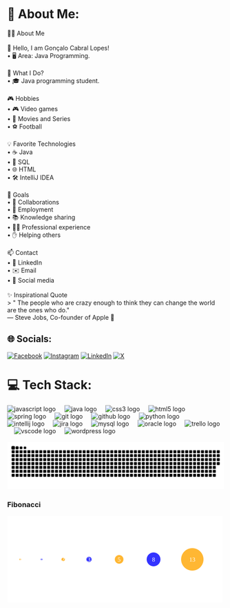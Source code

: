 # 💫 About Me:
🧑‍💻 About Me<br><br>👋 Hello, I am Gonçalo Cabral Lopes!  <br>• 🖥️ Area: Java Programming.<br><br>🚀 What I Do?  <br>• 🎓 Java programming student.<br><br>🎮 Hobbies  <br>• 🎮 Video games  <br>• 🎥 Movies and Series  <br>• ⚽ Football  <br><br>💡 Favorite Technologies  <br>• ☕ Java  <br>• 💾 SQL  <br>• 🌐 HTML  <br>• 🛠️ IntelliJ IDEA  <br><br>🌟 Goals  <br>• 🤝 Collaborations  <br>• 💼 Employment  <br>• 📚 Knowledge sharing  <br>• 🧑‍💻 Professional experience  <br>• ✋ Helping others  <br><br>📫 Contact  <br>• 🔗 LinkedIn  <br>• ✉️ Email  <br>• 📱 Social media  <br><br>✨ Inspirational Quote  <br>> " The people who are crazy enough to think they can change the world are the ones who do."  <br>— Steve Jobs, Co-founder of Apple 🍎


## 🌐 Socials:
[![Facebook](https://img.shields.io/badge/Facebook-%231877F2.svg?logo=Facebook&logoColor=white)](https://facebook.com/https://www.facebook.com/goncalo.lopes.1675/) [![Instagram](https://img.shields.io/badge/Instagram-%23E4405F.svg?logo=Instagram&logoColor=white)](https://instagram.com/https://www.instagram.com/goncalo.c.lopes?igsh=bGt2YzUxYTI2dmk0&utm_source=qr) [![LinkedIn](https://img.shields.io/badge/LinkedIn-%230077B5.svg?logo=linkedin&logoColor=white)](https://linkedin.com/in/https://www.linkedin.com/in/goncalolopesmk?utm_source=share&utm_campaign=share_via&utm_content=profile&utm_medium=ios_app) [![X](https://img.shields.io/badge/X-black.svg?logo=X&logoColor=white)](https://x.com/https://x.com/goncalocabralmk?s=21&t=Q6QHjkHOzce92IoEsUVqXw) 

# 💻 Tech Stack:
<div align="left">
  <img src="https://cdn.jsdelivr.net/gh/devicons/devicon/icons/javascript/javascript-original.svg" height="40" alt="javascript logo"  />
  <img width="12" />
  <img src="https://cdn.jsdelivr.net/gh/devicons/devicon/icons/java/java-original.svg" height="40" alt="java logo"  />
  <img width="12" />
  <img src="https://cdn.jsdelivr.net/gh/devicons/devicon/icons/css3/css3-original.svg" height="40" alt="css3 logo"  />
  <img width="12" />
  <img src="https://cdn.jsdelivr.net/gh/devicons/devicon/icons/html5/html5-original.svg" height="40" alt="html5 logo"  />
  <img width="12" />
  <img src="https://cdn.jsdelivr.net/gh/devicons/devicon/icons/spring/spring-original.svg" height="40" alt="spring logo"  />
  <img width="12" />
  <img src="https://cdn.jsdelivr.net/gh/devicons/devicon/icons/git/git-original.svg" height="40" alt="git logo"  />
  <img width="12" />
  <img src="https://cdn.jsdelivr.net/gh/devicons/devicon/icons/github/github-original.svg" height="40" alt="github logo"  />
  <img width="12" />
  <img src="https://cdn.jsdelivr.net/gh/devicons/devicon/icons/python/python-original.svg" height="40" alt="python logo"  />
  <img width="12" />
  <img src="https://cdn.jsdelivr.net/gh/devicons/devicon/icons/intellij/intellij-original.svg" height="40" alt="intellij logo"  />
  <img width="12" />
  <img src="https://cdn.jsdelivr.net/gh/devicons/devicon/icons/jira/jira-original.svg" height="40" alt="jira logo"  />
  <img width="12" />
  <img src="https://cdn.jsdelivr.net/gh/devicons/devicon/icons/mysql/mysql-original.svg" height="40" alt="mysql logo"  />
  <img width="12" />
  <img src="https://cdn.jsdelivr.net/gh/devicons/devicon/icons/oracle/oracle-original.svg" height="40" alt="oracle logo"  />
  <img width="12" />
  <img src="https://cdn.jsdelivr.net/gh/devicons/devicon/icons/trello/trello-plain.svg" height="40" alt="trello logo"  />
  <img width="12" />
  <img src="https://cdn.jsdelivr.net/gh/devicons/devicon/icons/vscode/vscode-original.svg" height="40" alt="vscode logo"  />
  <img width="12" />
  <img src="https://cdn.jsdelivr.net/gh/devicons/devicon/icons/wordpress/wordpress-original.svg" height="40" alt="wordpress logo"  />
</div>

<br clear="both">

<img src="https://raw.githubusercontent.com/GoncaloLopes96/GoncaloLopes96/output/snake.svg" alt="Snake animation" />

### Fibonacci

<img src="fibonacci_animation.svg" alt="Fibonacci Animation" width="500">
